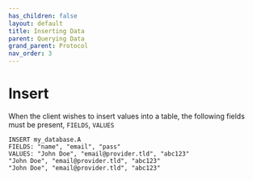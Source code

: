 ```yaml
---
has_children: false
layout: default
title: Inserting Data
parent: Querying Data
grand_parent: Protocol
nav_order: 3
---
```


# Insert

When the client wishes to insert values into a table, the following fields must be present, `FIELDS`, `VALUES`
```
INSERT my_database.A
FIELDS: "name", "email", "pass"
VALUES: "John Doe", "email@provider.tld", "abc123"
"John Doe", "email@provider.tld", "abc123"
"John Doe", "email@provider.tld", "abc123"
```